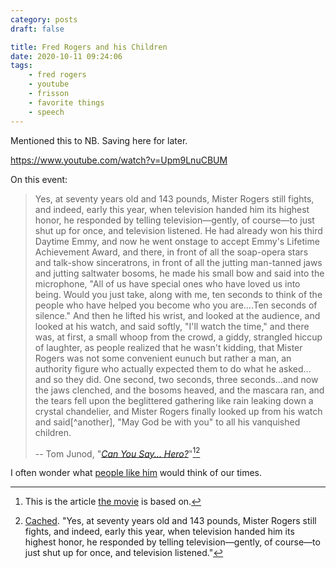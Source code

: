 ```yaml
---
category: posts
draft: false

title: Fred Rogers and his Children
date: 2020-10-11 09:24:06
tags:
    - fred rogers
    - youtube
    - frisson
    - favorite things
    - speech
---
```


Mentioned this to NB. Saving here for later.

https://www.youtube.com/watch?v=Upm9LnuCBUM

On this event:

> Yes, at seventy years old and 143 pounds, Mister Rogers still fights, and indeed, early this year, when television handed him its highest honor, he responded by telling television—gently, of course—to just shut up for once, and television listened. He had already won his third Daytime Emmy, and now he went onstage to accept Emmy's Lifetime Achievement Award, and there, in front of all the soap-opera stars and talk-show sinceratrons, in front of all the jutting man-tanned jaws and jutting saltwater bosoms, he made his small bow and said into the microphone, "All of us have special ones who have loved us into being. Would you just take, along with me, ten seconds to think of the people who have helped you become who you are….Ten seconds of silence." And then he lifted his wrist, and looked at the audience, and looked at his watch, and said softly, "I'll watch the time," and there was, at first, a small whoop from the crowd, a giddy, strangled hiccup of laughter, as people realized that he wasn't kidding, that Mister Rogers was not some convenient eunuch but rather a man, an authority figure who actually expected them to do what he asked…and so they did. One second, two seconds, three seconds…and now the jaws clenched, and the bosoms heaved, and the mascara ran, and the tears fell upon the beglittered gathering like rain leaking down a crystal chandelier, and Mister Rogers finally looked up from his watch and said[^another], "May God be with you" to all his vanquished children.
>
> -- Tom Junod, "[_Can You Say... Hero?_](https://www.esquire.com/entertainment/tv/a27134/can-you-say-hero-esq1198/)"[^fred_rogers_movie][^cached]

I often wonder what [people like him](https://www.buzzfeednews.com/article/juliareinstein/neighbors-forever) would think of our times.

[^fred_rogers_movie]: This is the article [the movie](https://en.wikipedia.org/wiki/A_Beautiful_Day_in_the_Neighborhood) is based on.
[^cached]: [Cached](/misc/c/can-you-say-hero.html). "Yes, at seventy years old and 143 pounds, Mister Rogers still fights, and indeed, early this year, when television handed him its highest honor, he responded by telling television—gently, of course—to just shut up for once, and television listened."

